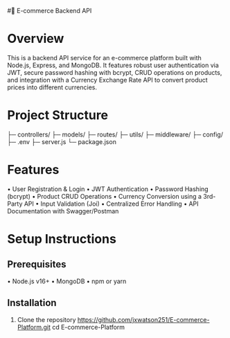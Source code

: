#🛒 E-commerce Backend API

# Overview
This is a backend API service for an e-commerce platform built with Node.js, Express, and MongoDB. It features robust user authentication via JWT, secure password hashing with bcrypt, CRUD operations on products, and integration with a Currency Exchange Rate API to convert product prices into different currencies.

# Project Structure
├─ controllers/
├─ models/
├─ routes/
├─ utils/
├─ middleware/
├─ config/
├─ .env
├─ server.js
└─ package.json

# Features
•	User Registration & Login
•	JWT Authentication
•	Password Hashing (bcrypt)
•	Product CRUD Operations
•	Currency Conversion using a 3rd-Party API
•	Input Validation (Joi)
•	Centralized Error Handling
•	API Documentation with Swagger/Postman

# Setup Instructions

## Prerequisites
•	Node.js v16+
•	MongoDB
•	npm or yarn

## Installation
1.	Clone the repository
https://github.com/jxwatson251/E-commerce-Platform.git
cd E-commerce-Platform

